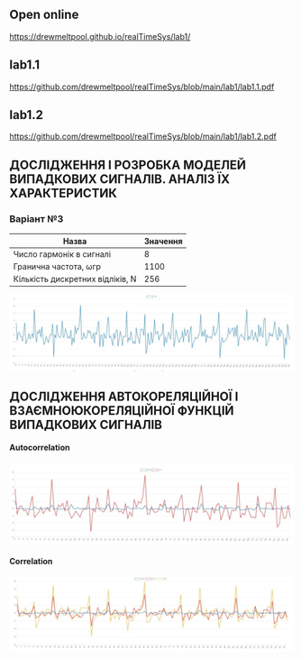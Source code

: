 ## Open online
https://drewmeltpool.github.io/realTimeSys/lab1/

## lab1.1
https://github.com/drewmeltpool/realTimeSys/blob/main/lab1/lab1.1.pdf
## lab1.2
https://github.com/drewmeltpool/realTimeSys/blob/main/lab1/lab1.2.pdf

## ДОСЛІДЖЕННЯ І РОЗРОБКА МОДЕЛЕЙ ВИПАДКОВИХ СИГНАЛІВ. АНАЛІЗ ЇХ ХАРАКТЕРИСТИК
### Варіант №3
Назва                               |Значення
------------------------------------|-------
Число гармонік в сигналі            | 8
Гранична частота, ωгр               | 1100
Кількість дискретних відліків, N    | 256

![](img/chart.jpg)

## ДОСЛІДЖЕННЯ АВТОКОРЕЛЯЦІЙНОЇ І ВЗАЄМНОЮКОРЕЛЯЦІЙНОЇ ФУНКЦІЙ ВИПАДКОВИХ СИГНАЛІВ

#### Autocorrelation
![](img/chart1.jpg)

#### Correlation
![](img/chart2.jpg)
